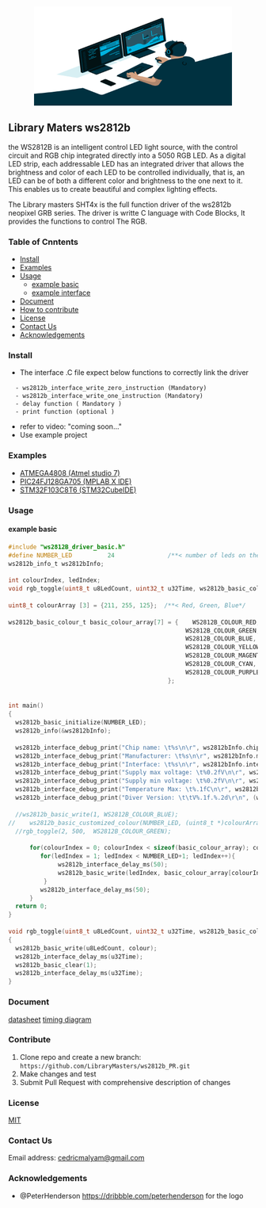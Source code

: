 
<div align=center>
<img src="Document/Image/avento.png" width="400" height="200"/>
</div>

## Library Maters ws2812b 

 the WS2812B is an intelligent control LED light source, with the control circuit and RGB chip integrated directly into a 5050 RGB LED. 
 As a digital LED strip, each addressable LED has an integrated driver that allows the brightness and color of each LED to be controlled individually, 
 that is, an LED can be of both a different color and brightness to the one next to it. This enables us to create beautiful and complex lighting effects.

The Library masters SHT4x is the full function driver of the ws2812b neopixel GRB series. The driver is writte C language with Code Blocks, It provides the functions to control The RGB.

### Table of Cnntents

  - [Install](#Install)
  - [Examples](#Examples)
  - [Usage](#Usage)
    - [example basic](#example-basic)
    - [example interface](#example-interface)
  - [Document](#Document)
  - [How to contribute](#Contribute)
  - [License](#License)
  - [Contact Us](#Contact-Us)
  - [Acknowledgements](#Acknowledgements)

  ### Install
  
  - The interface .C file expect below functions to correctly link the driver
  ```
    - ws2812b_interface_write_zero_instruction (Mandatory)
    - ws2812b_interface_write_one_instruction (Mandatory)
    - delay function ( Mandatory )
    - print function (optional )
  ```
  - refer to video: "coming soon..."
  - Use example project 

  ### Examples
  - [ATMEGA4808 (Atmel studio 7)](https://github.com/LibraryMasters/ws2812b/tree/master/Project%20Example/RGB_WS2812_ATMEGA4809)
  - [PIC24FJ128GA705 (MPLAB X IDE)](https://github.com/LibraryMasters/ws2812b/tree/master/Project%20Example/RGB_WS2812_PIC24FJ128GA705/RGB_WS2818)
  - [STM32F103C8T6 (STM32CubeIDE)](https://github.com/LibraryMasters/ws2812b/tree/master/Project%20Example/RGB_WS2812_STM32F103C8T6)
  ### Usage
  #### example basic
  
  ```C
#include "ws2812B_driver_basic.h"
#define NUMBER_LED          24               /**< number of leds on the strip */
ws2812b_info_t ws2812bInfo;

int colourIndex, ledIndex;
void rgb_toggle(uint8_t u8LedCount, uint32_t u32Time, ws2812b_basic_colour_t colour);

uint8_t colourArray [3] = {211, 255, 125};  /**< Red, Green, Blue*/

ws2812b_basic_colour_t basic_colour_array[7] = {    WS2812B_COLOUR_RED,
                                                    WS2812B_COLOUR_GREEN,
                                                    WS2812B_COLOUR_BLUE,
                                                    WS2812B_COLOUR_YELLOW,
                                                    WS2812B_COLOUR_MAGENTA,
                                                    WS2812B_COLOUR_CYAN,
                                                    WS2812B_COLOUR_PURPLE
                                               };


int main()
{
    ws2812b_basic_initialize(NUMBER_LED);
    ws2812b_info(&ws2812bInfo);

    ws2812b_interface_debug_print("Chip name: \t%s\n\r", ws2812bInfo.chip_Name);
    ws2812b_interface_debug_print("Manufacturer: \t%s\n\r", ws2812bInfo.manufacturer_name);
    ws2812b_interface_debug_print("Interface: \t%s\n\r", ws2812bInfo.interface);
    ws2812b_interface_debug_print("Supply max voltage: \t%0.2fV\n\r", ws2812bInfo.supply_Voltage_max_V);
    ws2812b_interface_debug_print("Supply min voltage: \t%0.2fV\n\r", ws2812bInfo.supply_voltage_min_v);
    ws2812b_interface_debug_print("Temperature Max: \t%.1fC\n\r", ws2812bInfo.temperature_max);
    ws2812b_interface_debug_print("Diver Version: \t\tV%.1f.%.2d\r\n", (ws2812bInfo.driver_version / 1000), (uint8_t)(ws2812bInfo.driver_version - (uint8_t)(ws2812bInfo.driver_version / 100)*100));

    //ws2812b_basic_write(1, WS2812B_COLOUR_BLUE);
//    ws2812b_basic_customized_colour(NUMBER_LED, (uint8_t *)colourArray);                 /**< write custom colour on 24 led */
    //rgb_toggle(2, 500,  WS2812B_COLOUR_GREEN);                                          /**< toggle 2 LEDs green*/

        for(colourIndex = 0; colourIndex < sizeof(basic_colour_array); colourIndex++){
           for(ledIndex = 1; ledIndex < NUMBER_LED+1; ledIndex++){
                ws2812b_interface_delay_ms(50);
                ws2812b_basic_write(ledIndex, basic_colour_array[colourIndex]);              /**< loop through different colours */
            }
           ws2812b_interface_delay_ms(50);
        }
    return 0;
}

void rgb_toggle(uint8_t u8LedCount, uint32_t u32Time, ws2812b_basic_colour_t colour)
{
    ws2812b_basic_write(u8LedCount, colour);
    ws2812b_interface_delay_ms(u32Time);
    ws2812b_basic_clear(1);
    ws2812b_interface_delay_ms(u32Time);
}
  ```
  
 ### Document
  [datasheet](https://github.com/LibraryMasters/ws2812b/blob/master/Document/Datasheet/WS2812B.pdf)
  [timing diagram](https://github.com/LibraryMasters/ws2812b/blob/master/Document/ws2812%20neopixel%20RGB%20timing%20diagram.pdf)
  
  ### Contribute
   1. Clone repo and create a new branch: ```https://github.com/LibraryMasters/ws2812b_PR.git```
   2. Make changes and test
   3. Submit Pull Request with comprehensive description of changes
  ### License
  [MIT](https://choosealicense.com/licenses/mit/)
### Contact Us

Email address: cedricmalyam@gmail.com

### Acknowledgements 
- @PeterHenderson https://dribbble.com/peterhenderson for the logo

